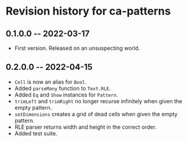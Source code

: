 # Revision history for ca-patterns

## 0.1.0.0 -- 2022-03-17

* First version. Released on an unsuspecting world.

## 0.2.0.0 -- 2022-04-15

* `Cell` is now an alias for `Bool`.
* Added `parseMany` function to `Text.RLE`.
* Added `Eq` and `Show` instances for `Pattern`.
* `trimLeft` and `trimRight` no longer recurse infinitely when given
the empty pattern.
* `setDimensions` creates a grid of dead cells when given the empty pattern.
* RLE parser returns width and height in the correct order.
* Added test suite.
